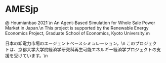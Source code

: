 # AMESjp
@ Houmianbao 2021 \n
An Agent-Based Simulation for Whole Sale Power Market in Japan.\n
This project is supported by the Renewable Energy Economics Project, Graduate School of Economics, Kyoto University.\n

日本の卸電力市場のエージェントベースシミュレーション。\n
このプロジェクトは、京都大学大学院経済学研究科再生可能エネルギー経済学プロジェクトの支援を受けています。\n


